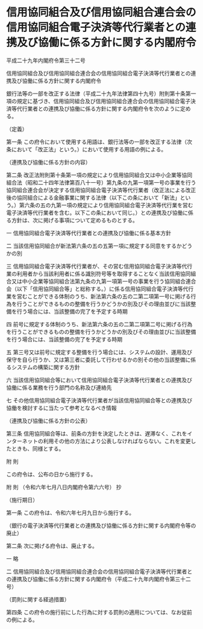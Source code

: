 # 信用協同組合及び信用協同組合連合会の信用協同組合電子決済等代行業者との連携及び協働に係る方針に関する内閣府令

平成二十九年内閣府令第三十二号

信用協同組合及び信用協同組合連合会の信用協同組合電子決済等代行業者との連携及び協働に係る方針に関する内閣府令

銀行法等の一部を改正する法律（平成二十九年法律第四十九号）附則第十条第一項の規定に基づき、信用協同組合及び信用協同組合連合会の信用協同組合電子決済等代行業者との連携及び協働に係る方針に関する内閣府令を次のように定める。

（定義）

第一条 この府令において使用する用語は、銀行法等の一部を改正する法律（次条において「改正法」という。）において使用する用語の例による。

（連携及び協働に係る方針の内容）

第二条 改正法附則第十条第一項の規定により信用協同組合又は中小企業等協同組合法（昭和二十四年法律第百八十一号）第九条の九第一項第一号の事業を行う協同組合連合会が決定する信用協同組合電子決済等代行業者（改正法による改正後の協同組合による金融事業に関する法律（以下この条において「新法」という。）第六条の五の九第一項の規定により信用協同組合電子決済等代行業を営む電子決済等代行業者を含む。以下この条において同じ。）との連携及び協働に係る方針は、次に掲げる事項について定めるものとする。

一 信用協同組合電子決済等代行業者との連携及び協働に係る基本方針

二 当該信用協同組合が新法第六条の五の五第一項に規定する同意をするかどうかの別

三 信用協同組合電子決済等代行業者が、その営む信用協同組合電子決済等代行業の利用者から当該利用者に係る識別符号等を取得することなく当該信用協同組合又は中小企業等協同組合法第九条の九第一項第一号の事業を行う協同組合連合会（以下「信用協同組合等」と総称する。）に係る信用協同組合電子決済等代行業を営むことができる体制のうち、新法第六条の五の二第二項第一号に掲げる行為を行うことができるものの整備を行うかどうかの別及びその理由並びに当該整備を行う場合には、当該整備の完了を予定する時期

四 前号に規定する体制のうち、新法第六条の五の二第二項第二号に掲げる行為を行うことができるものの整備を行うかどうかの別及びその理由並びに当該整備を行う場合には、当該整備の完了を予定する時期

五 第三号又は前号に規定する整備を行う場合には、システムの設計、運用及び保守を自ら行うか、又は第三者に委託して行わせるかの別その他の当該整備に係るシステムの構築に関する方針

六 当該信用協同組合等において信用協同組合電子決済等代行業者との連携及び協働に係る業務を行う部門の名称及び連絡先

七 その他信用協同組合電子決済等代行業者が当該信用協同組合等との連携及び協働を検討するに当たって参考となるべき情報

（連携及び協働に係る方針の公表）

第三条 信用協同組合等は、前条の方針を決定したときは、遅滞なく、これをインターネットの利用その他の方法により公表しなければならない。これを変更したときも、同様とする。

附 則

この府令は、公布の日から施行する。

附 則 （令和六年七月八日内閣府令第六六号） 抄

（施行期日）

第一条 この府令は、令和六年七月九日から施行する。

（銀行の電子決済等代行業者との連携及び協働に係る方針に関する内閣府令等の廃止）

第二条 次に掲げる府令は、廃止する。

一 略

二 信用協同組合及び信用協同組合連合会の信用協同組合電子決済等代行業者との連携及び協働に係る方針に関する内閣府令（平成二十九年内閣府令第三十二号）

（罰則に関する経過措置）

第四条 この府令の施行前にした行為に対する罰則の適用については、なお従前の例による。
